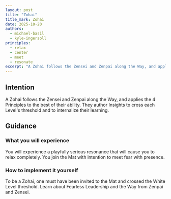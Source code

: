 ```yaml
---
layout: post
title: "Zohai"
title_mark: Zohai
date: 2025-10-20
authors:
  - michael-basil
  - kyle-ingersoll
principles:
  - relax
  - center
  - meet
  - resonate
excerpt: "A Zohai follows the Zensei and Zenpai along the Way, and applies the 4 Principles to the best of their ability."
---
```


## Intention

A Zohai follows the Zensei and Zenpai along the Way, and applies the 4 Principles to the best of their ability. They author Insights to cross each Level's threshold and to internalize their learning.

## Guidance

### What you will experience

You will experience a playfully serious resonance that will cause you to relax completely. You join the Mat with intention to meet fear with presence.

### How to implement it yourself

To be a Zohai, one must have been invited to the Mat and crossed the White Level threshold. Learn about Fearless Leadership and the Way from Zenpai and Zensei.